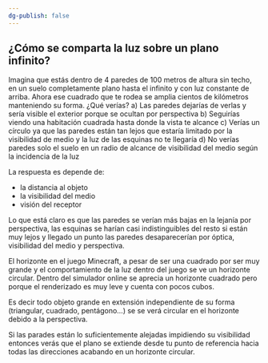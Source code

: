 ```yaml
---
dg-publish: false
---
```



## ¿Cómo se comparta la luz sobre un plano infinito?

Imagina que estás dentro de 4 paredes de 100 metros de altura sin techo, en un suelo completamente plano hasta el infinito y con luz constante de arriba. Ahora ese cuadrado que te rodea se amplia cientos de kilómetros manteniendo su forma. ¿Qué verías? 
	a) Las paredes dejarías de verlas y sería visible el exterior porque se ocultan por perspectiva
	b) Seguirías viendo una habitación cuadrada hasta donde la vista te alcance
	c) Verías un círculo ya que las paredes están tan lejos que estaría limitado por la visibilidad de medio y la luz de las esquinas no te llegaría
	d) No verías paredes solo el suelo en un radio de alcance de visibilidad del medio según la incidencia de la luz

La respuesta es depende de:
- la distancia al objeto
- la visibilidad del medio
- visión del receptor

Lo que está claro es que las paredes se verían más bajas en la lejanía por perspectiva, las esquinas se harían casi indistinguibles del resto si están muy lejos y llegado un punto las paredes desaparecerían por óptica, visibilidad del medio y perspectiva.

El horizonte en el juego Minecraft, a pesar de ser una cuadrado por ser muy grande y el comportamiento de la luz dentro del juego se ve un horizonte circular. Dentro del simulador online se aprecia un horizonte cuadrado pero porque el renderizado es muy leve y cuenta con pocos cubos.

Es decir todo objeto grande en extensión independiente de su forma (triangular, cuadrado, pentágono...) se se verá circular en el horizonte debido a la perspectiva.

Si las parades están lo suficientemente alejadas impidiendo su visibilidad entonces verás que el plano se extiende desde tu punto de referencia hacia todas las direcciones acabando en un horizonte circular.